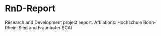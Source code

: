 # RnD-Report
Research and Development project report. Affliations: Hochschule Bonn-Rhein-Sieg and Fraunhofer SCAI
